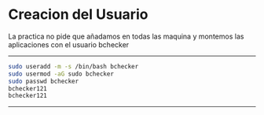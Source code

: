 
# Creacion del Usuario

La practica no pide que añadamos en todas las maquina y montemos las aplicaciones con el usuario bchecker 

---
```bash
sudo useradd -m -s /bin/bash bchecker
sudo usermod -aG sudo bchecker
sudo passwd bchecker
bchecker121
bchecker121
```
---
